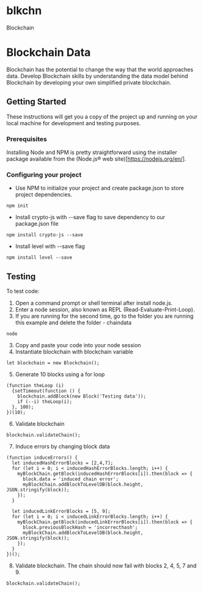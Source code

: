 # blkchn
Blockchain

# Blockchain Data

Blockchain has the potential to change the way that the world approaches data. Develop Blockchain skills by understanding the data model behind Blockchain by developing your own simplified private blockchain.

## Getting Started

These instructions will get you a copy of the project up and running on your local machine for development and testing purposes.

### Prerequisites

Installing Node and NPM is pretty straightforward using the installer package available from the (Node.js® web site)[https://nodejs.org/en/].

### Configuring your project

- Use NPM to initialize your project and create package.json to store project dependencies.
```
npm init
```
- Install crypto-js with --save flag to save dependency to our package.json file
```
npm install crypto-js --save
```
- Install level with --save flag
```
npm install level --save
```

## Testing

To test code:
1. Open a command prompt or shell terminal after install node.js.
2. Enter a node session, also known as REPL (Read-Evaluate-Print-Loop).
3. If you are running for the second time, go to the folder you are running this example and delete the folder - chaindata
```
node
```
3. Copy and paste your code into your node session
4. Instantiate blockchain with blockchain variable
```
let blockchain = new Blockchain();
```
5. Generate 10 blocks using a for loop
```
(function theLoop (i) 
  {setTimeout(function () {
    blockchain.addBlock(new Block('Testing data'));
    if (--i) theLoop(i);
  }, 100);
})(10);
```
6. Validate blockchain
```
blockchain.validateChain();
```
7. Induce errors by changing block data
```
(function induceErrors() {
  let inducedHashErrorBlocks = [2,4,7];
  for (let i = 0; i < inducedHashErrorBlocks.length; i++) {
    myBlockChain.getBlock(inducedHashErrorBlocks[i]).then(block => {
      block.data = 'induced chain error';
      myBlockChain.addBlockToLevelDB(block.height, JSON.stringify(block));
    });
  }

  let inducedLinkErrorBlocks = [5, 9];
  for (let i = 0; i < inducedLinkErrorBlocks.length; i++) {
    myBlockChain.getBlock(inducedLinkErrorBlocks[i]).then(block => {
      block.previousBlockHash = 'incorrecthash';
      myBlockChain.addBlockToLevelDB(block.height, JSON.stringify(block));
    });
  }
})();
```
8. Validate blockchain. The chain should now fail with blocks 2, 4, 5, 7 and 9.
```
blockchain.validateChain();
```

